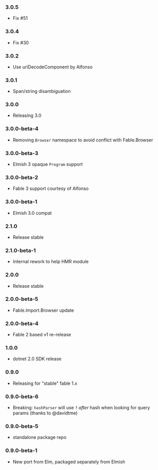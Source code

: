 ### 3.0.5

* Fix #51

### 3.0.4

* Fix #30

### 3.0.2

* Use uriDecodeComponent by Alfonso

### 3.0.1

* Span/string disambiguation

### 3.0.0

* Releasing 3.0

### 3.0.0-beta-4

* Removing `Browser` namespace to avoid conflict with Fable.Browser

### 3.0.0-beta-3

* Elmish 3 opaque `Program` support

### 3.0.0-beta-2

* Fable 3 support courtesy of Alfonso

### 3.0.0-beta-1

* Elmish 3.0 compat

### 2.1.0

* Release stable

### 2.1.0-beta-1

* Internal rework to help HMR module

### 2.0.0

* Release stable

### 2.0.0-beta-5

* Fable.Import.Browser update

### 2.0.0-beta-4

* Fable 2 based v1 re-release

### 1.0.0

* dotnet 2.0 SDK release

### 0.9.0

* Releasing for "stable" fable 1.x

### 0.9.0-beta-6

* Breaking: `hashParser` will use `?` *after* hash when looking for query params (thanks to @davidtme)

### 0.9.0-beta-5

* standalone package repo

### 0.9.0-beta-1

* New port from Elm, packaged separately from Elmish
